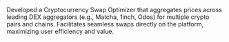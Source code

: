 Developed a Cryptocurrency Swap Optimizer that aggregates prices across leading DEX aggregators (e.g., Matcha, 1inch, Odos) for multiple crypto pairs and chains. Facilitates seamless swaps directly on the platform, maximizing user efficiency and value.
